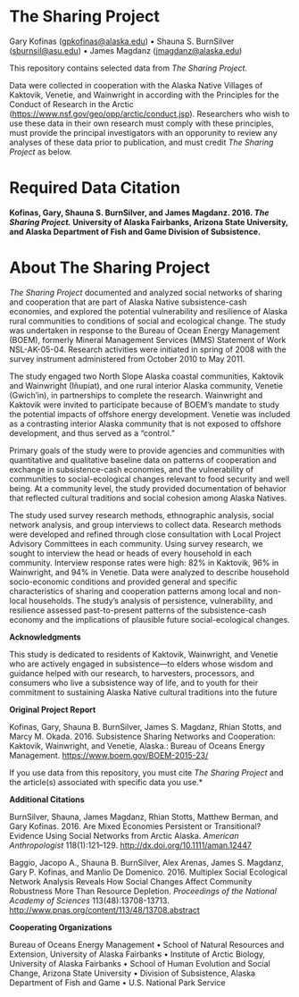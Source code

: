 # The Sharing Project

Gary Kofinas (gpkofinas@alaska.edu) • Shauna S. BurnSilver (sburnsil@asu.edu) • James Magdanz (jmagdanz@alaska.edu)

This repository contains selected data from *The Sharing Project.*

Data were collected in cooperation with the Alaska Native Villages of Kaktovik, Venetie, and Wainwright in according with the Principles for the Conduct of Research in the Arctic (https://www.nsf.gov/geo/opp/arctic/conduct.jsp). Researchers who wish to use these data in their own research must comply with these principles, must provide the principal investigators with an opporunity to review any analyses of these data prior to publication, and must credit *The Sharing Project* as below.

# Required Data Citation

**Kofinas, Gary, Shauna S. BurnSilver, and James Magdanz. 2016. *The Sharing Project.* University of Alaska Fairbanks, Arizona State University, and Alaska Department of Fish and Game Division of Subsistence.**

# About The Sharing Project
*The Sharing Project* documented and analyzed social networks of sharing and cooperation that are part of Alaska Native subsistence-cash economies, and explored the potential vulnerability and resilience of Alaska rural communities to conditions of social and ecological change. The study was undertaken in response to the Bureau of Ocean Energy Management (BOEM), formerly Mineral Management Services (MMS) Statement of Work NSL-AK-05-04. Research activities were initiated in spring of 2008 with the survey instrument administered from October 2010 to May 2011.

The study engaged two North Slope Alaska coastal communities, Kaktovik and Wainwright (Iñupiat), and one rural interior Alaska community, Venetie (Gwich’in), in partnerships to complete the research. Wainwright and Kaktovik were invited to participate because of BOEM’s mandate to study the potential impacts of offshore energy development. Venetie was included as a contrasting interior Alaska community that is not exposed to offshore development, and thus served as a “control.”

Primary goals of the study were to provide agencies and communities with quantitative and qualitative baseline data on patterns of cooperation and exchange in subsistence-cash economies, and the vulnerability of communities to social-ecological changes relevant to food security and well being. At a community level, the study provided documentation of behavior that reflected cultural traditions and social cohesion among Alaska Natives.

The study used survey research methods, ethnographic analysis, social network analysis, and group interviews to collect data. Research methods were developed and refined through close consultation with Local Project Advisory Committees in each community. Using survey research, we sought to interview the head or heads of every household in each community. Interview response rates were high: 82% in Kaktovik, 96% in Wainwright, and 94% in Venetie. Data were analyzed to describe household socio-economic conditions and provided general and specific characteristics of sharing and cooperation patterns among local and non-local households. The study’s analysis of persistence, vulnerability, and resilience assessed past-to-present patterns of the subsistence-cash economy and the implications of plausible future social-ecological changes.

**Acknowledgments**

This study is dedicated to residents of Kaktovik, Wainwright, and Venetie who are actively engaged in subsistence—to elders whose wisdom and guidance helped with our research, to harvesters, processors, and consumers who live a subsistence way of life, and to youth for their commitment to sustaining Alaska Native cultural traditions into the future

**Original Project Report**

Kofinas, Gary, Shauna B.  BurnSilver, James S. Magdanz, Rhian Stotts, and Marcy M. Okada. 2016. Subsistence Sharing Networks and Cooperation: Kaktovik, Wainwright, and Venetie, Alaska.: Bureau of Oceans Energy Management. https://www.boem.gov/BOEM-2015-23/

If you use data from this repository, you must cite *The Sharing Project* and the article(s) associated with specific data you use.*

**Additional Citations**

BurnSilver, Shauna, James Magdanz, Rhian Stotts, Matthew Berman, and Gary Kofinas. 2016. Are Mixed Economies Persistent or Transitional? Evidence Using Social Networks from Arctic Alaska. *American Anthropologist* 118(1):121–129. http://dx.doi.org/10.1111/aman.12447

Baggio, Jacopo A., Shauna B. BurnSilver, Alex Arenas, James S. Magdanz, Gary P. Kofinas, and Manlio De Domenico. 2016.	Multiplex Social Ecological Network Analysis Reveals How Social Changes Affect Community Robustness More Than Resource Depletion. *Proceedings of the National Academy of Sciences* 113(48):13708-13713. http://www.pnas.org/content/113/48/13708.abstract

**Cooperating Organizations**

Bureau of Oceans Energy Management
• School of Natural Resources and Extension, University of Alaska Fairbanks
• Institute of Arctic Biology, University of Alaska Fairbanks
• School of Human Evolution and Social Change, Arizona State University
• Division of Subsistence, Alaska Department of Fish and Game
• U.S. National Park Service
